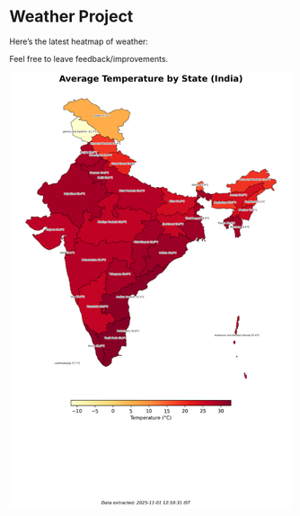 # Weather Project

Here’s the latest heatmap of weather:

Feel free to leave feedback/improvements.

![India Heatmap](docs/assets/india_heatmap.png?v=05AB61)
